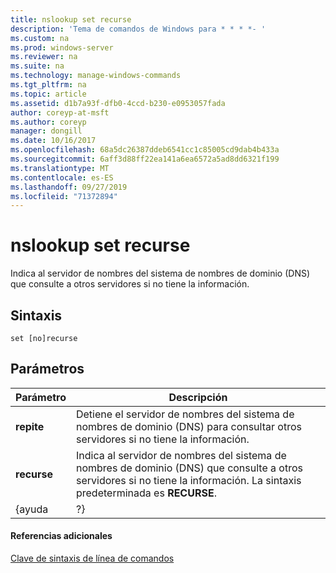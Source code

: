 ```yaml
---
title: nslookup set recurse
description: 'Tema de comandos de Windows para * * * *- '
ms.custom: na
ms.prod: windows-server
ms.reviewer: na
ms.suite: na
ms.technology: manage-windows-commands
ms.tgt_pltfrm: na
ms.topic: article
ms.assetid: d1b7a93f-dfb0-4ccd-b230-e0953057fada
author: coreyp-at-msft
ms.author: coreyp
manager: dongill
ms.date: 10/16/2017
ms.openlocfilehash: 68a5dc26387ddeb6541cc1c85005cd9dab4b433a
ms.sourcegitcommit: 6aff3d88ff22ea141a6ea6572a5ad8dd6321f199
ms.translationtype: MT
ms.contentlocale: es-ES
ms.lasthandoff: 09/27/2019
ms.locfileid: "71372894"
---
```

# <a name="nslookup-set-recurse"></a>nslookup set recurse



Indica al servidor de nombres del sistema de nombres de dominio (DNS) que consulte a otros servidores si no tiene la información.

## <a name="syntax"></a>Sintaxis

```
set [no]recurse
```

## <a name="parameters"></a>Parámetros

|   Parámetro   |                                                                  Descripción                                                                  |
|---------------|-----------------------------------------------------------------------------------------------------------------------------------------------|
| **repite** |                Detiene el servidor de nombres del sistema de nombres de dominio (DNS) para consultar otros servidores si no tiene la información.                |
|  **recurse**  | Indica al servidor de nombres del sistema de nombres de dominio (DNS) que consulte a otros servidores si no tiene la información. La sintaxis predeterminada es **RECURSE**. |
|     {ayuda     |                                                                      ?}                                                                       |

#### <a name="additional-references"></a>Referencias adicionales

[Clave de sintaxis de línea de comandos](command-line-syntax-key.md)